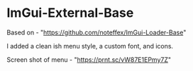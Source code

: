 # ImGui-External-Base

Based on - "https://github.com/noteffex/ImGui-Loader-Base"

I added a clean ish menu style, a custom font, and icons.

Screen shot of menu - "https://prnt.sc/vW87E1EPmy7Z"
